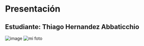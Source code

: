 # Presentación
## Estudiante: Thiago Hernandez Abbaticchio
![image](thfoto.jpg)
![mi foto](thfoto.jpg)

